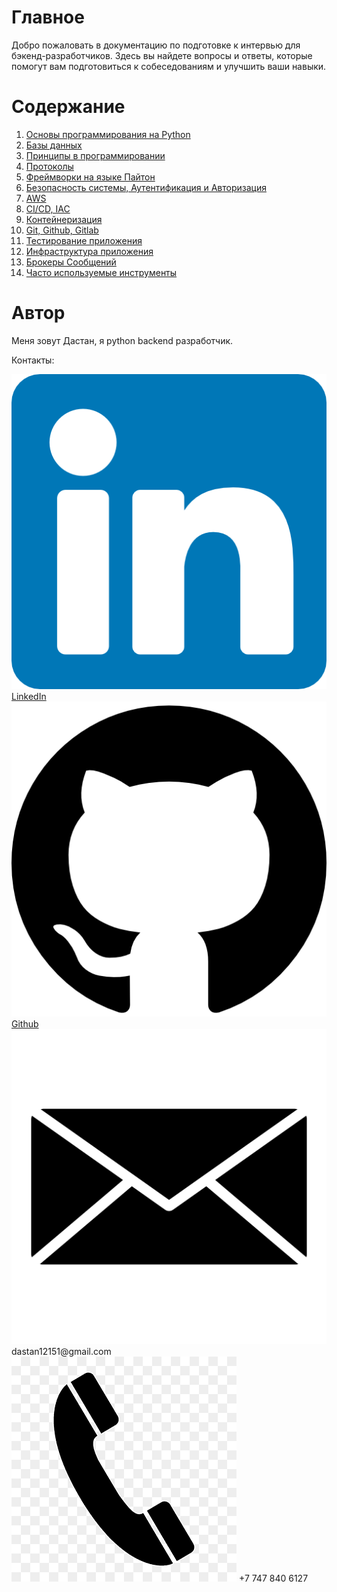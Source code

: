 # Главное

Добро пожаловать в документацию по подготовке к интервью для бэкенд-разработчиков. Здесь вы найдете вопросы и ответы, которые помогут вам подготовиться к собеседованиям и улучшить ваши навыки.

# Содержание

1. [Основы программирования на Python](topics/python/index.md)
2. [Базы данных](topics/databases/index.md)
3. [Принципы в программировании](topics/principles/index.md)
4. [Протоколы](topics/protocols/index.md)
5. [Фреймворки на языке Пайтон](topics/frameworks/index.md)
6. [Безопасность системы, Аутентификация и Авторизация](topics/security/index.md)
7. [AWS](topics/aws/index.md)
8. [CI/CD, IAC](topics/ci_cd_iac/index.md)
9. [Контейнеризация](topics/containerization/index.md)
10. [Git, Github, Gitlab](topics/version_control/index.md)
11. [Тестирование приложения](topics/testing/index.md)
12. [Инфраструктура приложения](topics/system_design/index.md)
13. [Брокеры Сообщений](topics/msg_brokers/index.md)
14. [Часто используемые инструменты](topics/tools/index.md)

# Автор
Меня зовут Дастан, я python backend разработчик.

Контакты:

<div class="contact-container">
  <div class="contact-item">
      <img src="img/linkedin.png" alt="LinkedIn">
      <a href="https://www.linkedin.com/in/dastan-asanov" class="contact-link">LinkedIn</a>
  </div>
  <div class="contact-item">
      <img src="img/github.png" alt="Github">
      <a href="https://github.com/CasualF" class="contact-link">Github</a>
  </div>
  <div class="contact-item">
      <img src="img/mail.png" alt="Email">
      <span>dastan12151@gmail.com</span>
  </div>
  <div class="contact-item">
      <img src="img/phone.png" alt="Phone">
      <span>+7 747 840 6127</span>
  </div>
</div>
